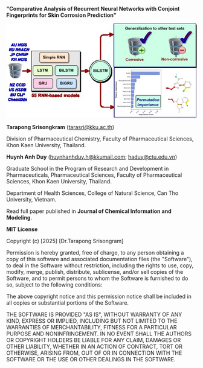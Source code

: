 **"Comparative Analysis of Recurrent Neural Networks with Conjoint Fingerprints for Skin Corrosion Prediction"**

![Abstract Graphic](graphic_abstract.jpg)

**Tarapong Srisongkram** (tarasri@kku.ac.th)

Division of Pharmaceutical Chemistry, Faculty of Pharmaceutical Sciences, Khon Kaen University, Thailand.

**Huynh Anh Duy** (huynhanhduy.h@kkumail.com; haduy@ctu.edu.vn)

Graduate School in the Program of Research and Development in Pharmaceuticals, Pharmaceutical Sciences, Faculty of Pharmaceutical Sciences, Khon Kaen University, Thailand.

Department of Health Sciences, College of Natural Science, Can Tho University, Vietnam.

Read full paper published in **Journal of Chemical Information and Modeling**.

**MIT License**

Copyright (c) [2025] [Dr.Tarapong Srisongram]

Permission is hereby granted, free of charge, to any person obtaining a copy of this software and associated documentation files (the "Software"), to deal in the Software without restriction, including the rights to use, copy, modify, merge, publish, distribute, sublicense, and/or sell copies of the Software, and to permit persons to whom the Software is furnished to do so, subject to the following conditions:

The above copyright notice and this permission notice shall be included in all copies or substantial portions of the Software.

THE SOFTWARE IS PROVIDED "AS IS", WITHOUT WARRANTY OF ANY KIND, EXPRESS OR IMPLIED, INCLUDING BUT NOT LIMITED TO THE WARRANTIES OF MERCHANTABILITY, FITNESS FOR A PARTICULAR PURPOSE AND NONINFRINGEMENT. IN NO EVENT SHALL THE AUTHORS OR COPYRIGHT HOLDERS BE LIABLE FOR ANY CLAIM, DAMAGES OR OTHER LIABILITY, WHETHER IN AN ACTION OF CONTRACT, TORT OR OTHERWISE, ARISING FROM, OUT OF OR IN CONNECTION WITH THE SOFTWARE OR THE USE OR OTHER DEALINGS IN THE SOFTWARE.
